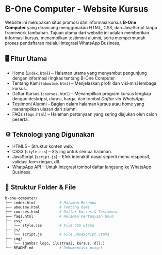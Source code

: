 # B-One Computer - Website Kursus

Website ini merupakan situs promosi dan informasi kursus **B-One Computer** yang dirancang menggunakan HTML, CSS, dan JavaScript tanpa framework tambahan. Tujuan utama dari website ini adalah memberikan informasi kursus, menampilkan testimoni alumni, serta mempermudah proses pendaftaran melalui integrasi WhatsApp Business.

## 🖥️ Fitur Utama

- Home (`index.html`) – Halaman utama yang menyambut pengunjung dengan informasi ringkas tentang B-One Computer.
- Tentang Kami (`aboutme.html`) – Menjelaskan profil dan visi-misi lembaga kursus.
- Daftar Kursus (`courses.html`) – Menampilkan program kursus lengkap dengan deskripsi, durasi, harga, dan tombol *Daftar via WhatsApp*.
- Testimoni Alumni – Bagian dalam halaman kursus atau home yang menampilkan ulasan dari alumni.
- FAQs (`faqs.html`) – Halaman pertanyaan yang sering diajukan oleh calon peserta.
  
## ⚙️ Teknologi yang Digunakan

- HTML5 – Struktur konten web.
- CSS3 (`style.css`) – Styling untuk semua halaman.
- JavaScript (`script.js`) – Efek interaktif dasar seperti menu responsif, validasi form ringan, dll.
- WhatsApp API – Untuk integrasi tombol daftar langsung ke WhatsApp Business.

## 📁 Struktur Folder & File

```bash
b-one-computer/
├── index.html           # Halaman Beranda
├── aboutme.html         # Tentang Kami
├── courses.html         # Daftar Kursus & Testimoni
├── faqs.html            # Halaman Pertanyaan Umum
├── css/
│   └── style.css        # File CSS utama
├── js/
│   └── script.js        # File JavaScript utama
├── img/
│   └── (gambar logo, ilustrasi, kursus, dll.)
└── README.md            # Dokumentasi proyek
